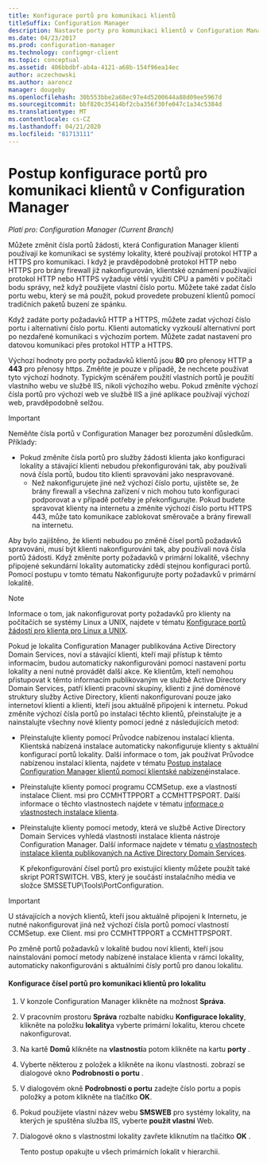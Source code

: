 ```yaml
---
title: Konfigurace portů pro komunikaci klientů
titleSuffix: Configuration Manager
description: Nastavte porty pro komunikaci klientů v Configuration Manager.
ms.date: 04/23/2017
ms.prod: configuration-manager
ms.technology: configmgr-client
ms.topic: conceptual
ms.assetid: 406bbdbf-ab4a-4121-a68b-154f96ea14ec
author: aczechowski
ms.author: aaroncz
manager: dougeby
ms.openlocfilehash: 30b553bbe2a68ec97e4d5200644a88d09ee5967d
ms.sourcegitcommit: bbf820c35414bf2cba356f30fe047c1a34c5384d
ms.translationtype: MT
ms.contentlocale: cs-CZ
ms.lasthandoff: 04/21/2020
ms.locfileid: "81713111"
---
```

# <a name="how-to-configure-client-communication-ports-in-configuration-manager"></a>Postup konfigurace portů pro komunikaci klientů v Configuration Manager

*Platí pro: Configuration Manager (Current Branch)*

Můžete změnit čísla portů žádosti, která Configuration Manager klienti používají ke komunikaci se systémy lokality, které používají protokol HTTP a HTTPS pro komunikaci. I když je pravděpodobně protokol HTTP nebo HTTPS pro brány firewall již nakonfigurován, klientské oznámení používající protokol HTTP nebo HTTPS vyžaduje větší využití CPU a paměti v počítači bodu správy, než když použijete vlastní číslo portu. Můžete také zadat číslo portu webu, který se má použít, pokud provedete probuzení klientů pomocí tradičních paketů buzení ze spánku.  

 Když zadáte porty požadavků HTTP a HTTPS, můžete zadat výchozí číslo portu i alternativní číslo portu. Klienti automaticky vyzkouší alternativní port po nezdařené komunikaci s výchozím portem. Můžete zadat nastavení pro datovou komunikaci přes protokol HTTP a HTTPS.  

 Výchozí hodnoty pro porty požadavků klientů jsou **80** pro přenosy HTTP a **443** pro přenosy https. Změňte je pouze v případě, že nechcete používat tyto výchozí hodnoty. Typickým scénářem použití vlastních portů je použití vlastního webu ve službě IIS, nikoli výchozího webu. Pokud změníte výchozí čísla portů pro výchozí web ve službě IIS a jiné aplikace používají výchozí web, pravděpodobně selžou.  

> [!IMPORTANT]
>  Neměňte čísla portů v Configuration Manager bez porozumění důsledkům. Příklady:  
> 
> - Pokud změníte čísla portů pro služby žádosti klienta jako konfiguraci lokality a stávající klienti nebudou překonfigurováni tak, aby používali nová čísla portů, budou tito klienti spravováni jako nespravované.  
>   -   Než nakonfigurujete jiné než výchozí číslo portu, ujistěte se, že brány firewall a všechna zařízení v nich mohou tuto konfiguraci podporovat a v případě potřeby je překonfigurujte. Pokud budete spravovat klienty na internetu a změníte výchozí číslo portu HTTPS 443, může tato komunikace zablokovat směrovače a brány firewall na internetu.  

 Aby bylo zajištěno, že klienti nebudou po změně čísel portů požadavků spravováni, musí být klienti nakonfigurováni tak, aby používali nová čísla portů žádosti. Když změníte porty požadavků v primární lokalitě, všechny připojené sekundární lokality automaticky zdědí stejnou konfiguraci portů. Pomocí postupu v tomto tématu Nakonfigurujte porty požadavků v primární lokalitě.  

> [!NOTE]  
>  Informace o tom, jak nakonfigurovat porty požadavků pro klienty na počítačích se systémy Linux a UNIX, najdete v tématu [Konfigurace portů žádostí pro klienta pro Linux a UNIX](../../../core/clients/deploy/deploy-clients-to-unix-and-linux-servers.md#BKMK_ConfigLnUClientCommuincations).  

 Pokud je lokalita Configuration Manager publikována Active Directory Domain Services, noví a stávající klienti, kteří mají přístup k těmto informacím, budou automaticky nakonfigurováni pomocí nastavení portu lokality a není nutné provádět další akce. Ke klientům, kteří nemohou přistupovat k těmto informacím publikovaným ve službě Active Directory Domain Services, patří klienti pracovní skupiny, klienti z jiné doménové struktury služby Active Directory, klienti nakonfigurovaní pouze jako internetoví klienti a klienti, kteří jsou aktuálně připojeni k internetu. Pokud změníte výchozí čísla portů po instalaci těchto klientů, přeinstalujte je a nainstalujte všechny nové klienty pomocí jedné z následujících metod:  

- Přeinstalujte klienty pomocí Průvodce nabízenou instalací klienta. Klientská nabízená instalace automaticky nakonfiguruje klienty s aktuální konfigurací portů lokality. Další informace o tom, jak používat Průvodce nabízenou instalací klienta, najdete v tématu [Postup instalace Configuration Manager klientů pomocí klientské nabízené](../../../core/clients/deploy/deploy-clients-to-windows-computers.md#BKMK_ClientPush)instalace.  

- Přeinstalujte klienty pomocí programu CCMSetup. exe a vlastností instalace Client. msi pro CCMHTTPPORT a CCMHTTPSPORT. Další informace o těchto vlastnostech najdete v tématu [informace o vlastnostech instalace klienta](../../../core/clients/deploy/about-client-installation-properties.md).  

- Přeinstalujte klienty pomocí metody, která ve službě Active Directory Domain Services vyhledá vlastnosti instalace klienta nástroje Configuration Manager. Další informace najdete v tématu [o vlastnostech instalace klienta publikovaných na Active Directory Domain Services](../../../core/clients/deploy/about-client-installation-properties-published-to-active-directory-domain-services.md).  

  K překonfigurování čísel portů pro existující klienty můžete použít také skript PORTSWITCH. VBS, který je součástí instalačního média ve složce SMSSETUP\Tools\PortConfiguration.  

> [!IMPORTANT]  
>  U stávajících a nových klientů, kteří jsou aktuálně připojeni k Internetu, je nutné nakonfigurovat jiná než výchozí čísla portů pomocí vlastností CCMSetup. exe Client. msi pro CCMHTTPPORT a CCMHTTPSPORT.  

 Po změně portů požadavků v lokalitě budou noví klienti, kteří jsou nainstalováni pomocí metody nabízené instalace klienta v rámci lokality, automaticky nakonfigurováni s aktuálními čísly portů pro danou lokalitu.  

#### <a name="to-configure-the-client-communication-port-numbers-for-a-site"></a>Konfigurace čísel portů pro komunikaci klientů pro lokalitu  

1. V konzole Configuration Manager klikněte na možnost **Správa**.  

2. V pracovním prostoru **Správa** rozbalte nabídku **Konfigurace lokality**, klikněte na položku **lokality**a vyberte primární lokalitu, kterou chcete nakonfigurovat.  

3. Na kartě **Domů** klikněte na **vlastnosti**a potom klikněte na kartu **porty** .  

4. Vyberte některou z položek a klikněte na ikonu vlastnosti. zobrazí se dialogové okno **Podrobnosti o portu** .  

5. V dialogovém okně **Podrobnosti o portu** zadejte číslo portu a popis položky a potom klikněte na tlačítko **OK**.  

6. Pokud použijete vlastní název webu **SMSWEB** pro systémy lokality, na kterých je spuštěna služba IIS, vyberte **použít vlastní** Web.  

7. Dialogové okno s vlastnostmi lokality zavřete kliknutím na tlačítko **OK** .  

   Tento postup opakujte u všech primárních lokalit v hierarchii.
